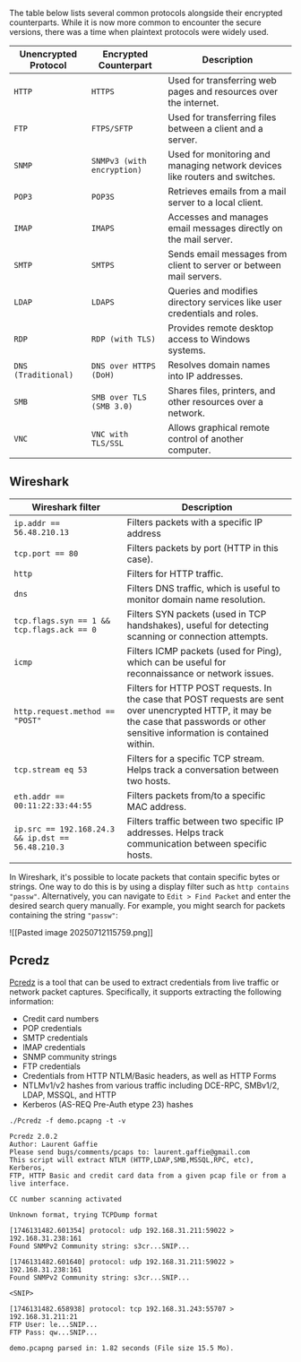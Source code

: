 The table below lists several common protocols alongside their encrypted counterparts. While it is now more common to encounter the secure versions, there was a time when plaintext protocols were widely used.

|Unencrypted Protocol|Encrypted Counterpart|Description|
|---|---|---|
|`HTTP`|`HTTPS`|Used for transferring web pages and resources over the internet.|
|`FTP`|`FTPS/SFTP`|Used for transferring files between a client and a server.|
|`SNMP`|`SNMPv3 (with encryption)`|Used for monitoring and managing network devices like routers and switches.|
|`POP3`|`POP3S`|Retrieves emails from a mail server to a local client.|
|`IMAP`|`IMAPS`|Accesses and manages email messages directly on the mail server.|
|`SMTP`|`SMTPS`|Sends email messages from client to server or between mail servers.|
|`LDAP`|`LDAPS`|Queries and modifies directory services like user credentials and roles.|
|`RDP`|`RDP (with TLS)`|Provides remote desktop access to Windows systems.|
|`DNS (Traditional)`|`DNS over HTTPS (DoH)`|Resolves domain names into IP addresses.|
|`SMB`|`SMB over TLS (SMB 3.0)`|Shares files, printers, and other resources over a network.|
|`VNC`|`VNC with TLS/SSL`|Allows graphical remote control of another computer.|


## Wireshark

| Wireshark filter                                  | Description                                                                                                                                                                          |
| ------------------------------------------------- | ------------------------------------------------------------------------------------------------------------------------------------------------------------------------------------ |
| `ip.addr == 56.48.210.13`                         | Filters packets with a specific IP address                                                                                                                                           |
| `tcp.port == 80`                                  | Filters packets by port (HTTP in this case).                                                                                                                                         |
| `http`                                            | Filters for HTTP traffic.                                                                                                                                                            |
| `dns`                                             | Filters DNS traffic, which is useful to monitor domain name resolution.                                                                                                              |
| `tcp.flags.syn == 1 && tcp.flags.ack == 0`        | Filters SYN packets (used in TCP handshakes), useful for detecting scanning or connection attempts.                                                                                  |
| `icmp`                                            | Filters ICMP packets (used for Ping), which can be useful for reconnaissance or network issues.                                                                                      |
| `http.request.method == "POST"`                   | Filters for HTTP POST requests. In the case that POST requests are sent over unencrypted HTTP, it may be the case that passwords or other sensitive information is contained within. |
| `tcp.stream eq 53`                                | Filters for a specific TCP stream. Helps track a conversation between two hosts.                                                                                                     |
| `eth.addr == 00:11:22:33:44:55`                   | Filters packets from/to a specific MAC address.                                                                                                                                      |
| `ip.src == 192.168.24.3 && ip.dst == 56.48.210.3` | Filters traffic between two specific IP addresses. Helps track communication between specific hosts.                                                                                 |

In Wireshark, it's possible to locate packets that contain specific bytes or strings. One way to do this is by using a display filter such as `http contains "passw"`. Alternatively, you can navigate to `Edit > Find Packet` and enter the desired search query manually. For example, you might search for packets containing the string `"passw"`:

![[Pasted image 20250712115759.png]]
## Pcredz

[Pcredz](https://github.com/lgandx/PCredz) is a tool that can be used to extract credentials from live traffic or network packet captures. Specifically, it supports extracting the following information:

- Credit card numbers
- POP credentials
- SMTP credentials
- IMAP credentials
- SNMP community strings
- FTP credentials
- Credentials from HTTP NTLM/Basic headers, as well as HTTP Forms
- NTLMv1/v2 hashes from various traffic including DCE-RPC, SMBv1/2, LDAP, MSSQL, and HTTP
- Kerberos (AS-REQ Pre-Auth etype 23) hashes

```shell
./Pcredz -f demo.pcapng -t -v

Pcredz 2.0.2
Author: Laurent Gaffie
Please send bugs/comments/pcaps to: laurent.gaffie@gmail.com
This script will extract NTLM (HTTP,LDAP,SMB,MSSQL,RPC, etc), Kerberos,
FTP, HTTP Basic and credit card data from a given pcap file or from a live interface.

CC number scanning activated

Unknown format, trying TCPDump format

[1746131482.601354] protocol: udp 192.168.31.211:59022 > 192.168.31.238:161
Found SNMPv2 Community string: s3cr...SNIP...

[1746131482.601640] protocol: udp 192.168.31.211:59022 > 192.168.31.238:161
Found SNMPv2 Community string: s3cr...SNIP...

<SNIP>

[1746131482.658938] protocol: tcp 192.168.31.243:55707 > 192.168.31.211:21
FTP User: le...SNIP...
FTP Pass: qw...SNIP...

demo.pcapng parsed in: 1.82 seconds (File size 15.5 Mo).
```

